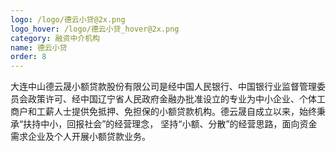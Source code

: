 ```yaml
---
logo: /logo/德云小贷@2x.png
logo_hover: /logo/德云小贷_hover@2x.png
category: 融资中介机构
name: 德云小贷
order: 8
---
```


大连中山德云晟小额贷款股份有限公司是经中国人民银行、中国银行业监督管理委员会政策许可、经中国辽宁省人民政府金融办批准设立的专业为中小企业、个体工商户和工薪人士提供免抵押、免担保的小额贷款机构。德云晟自成立以来，始终秉承“扶持中小，回报社会”的经营理念， 坚持“小额、分散”的经营思路，面向资金需求企业及个人开展小额贷款业务。
